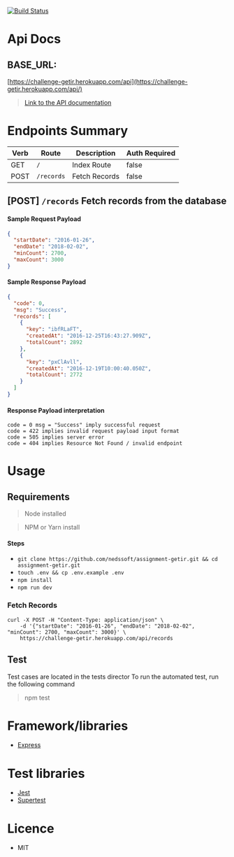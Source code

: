 [![Build Status](https://app.travis-ci.com/nedssoft/assignment-getir.svg?branch=main)](https://app.travis-ci.com/nedssoft/assignment-getir)
# Api Docs

## BASE_URL:
[https://challenge-getir.herokuapp.com/api](https://challenge-getir.herokuapp.com/api/)


> [Link to the API documentation](https://documenter.getpostman.com/view/4448465/UVkjwdpB)

# Endpoints Summary

| Verb | Route      | Description | Auth Required |
| ---- | ---------- | ----------- | ------------- |
| GET  | `/`        | Index Route | false         |
| POST | `/records` | Fetch Records | false         |

## [POST] `/records` Fetch records from the database

#### Sample Request Payload

```json
{
  "startDate": "2016-01-26",
  "endDate": "2018-02-02",
  "minCount": 2700,
  "maxCount": 3000
}
```

#### Sample Response Payload

```json
{
  "code": 0,
  "msg": "Success",
  "records": [
    {
      "key": "ibfRLaFT",
      "createdAt": "2016-12-25T16:43:27.909Z",
      "totalCount": 2892
    },
    {
      "key": "pxClAvll",
      "createdAt": "2016-12-19T10:00:40.050Z",
      "totalCount": 2772
    }
  ]
}
```

#### Response Payload interpretation

```
code = 0 msg = "Success" imply successful request
code = 422 implies invalid request payload input format
code = 505 implies server error
code = 404 implies Resource Not Found / invalid endpoint

```

# Usage

## Requirements

> Node installed

> NPM or Yarn install

#### Steps

- `git clone https://github.com/nedssoft/assignment-getir.git && cd assignment-getir.git`
- `touch .env && cp .env.example .env`
- `npm install`
- `npm run dev`

### Fetch Records

```curl
curl -X POST -H "Content-Type: application/json" \
    -d '{"startDate": "2016-01-26", "endDate": "2018-02-02", "minCount": 2700, "maxCount": 3000}' \
    https://challenge-getir.herokuapp.com/api/records
```

## Test
Test cases are located in the tests director
To run the automated test, run the following command

> npm test


# Framework/libraries

- [Express](https://expressjs.com/)

# Test libraries

- [Jest](https://jestjs.io/docs)
- [Supertest](https://www.npmjs.com/package/supertest)



# Licence

- MIT
